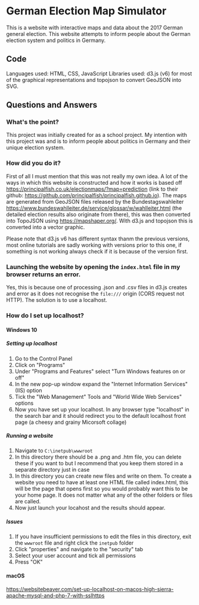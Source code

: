 # German Election Map Simulator
This is a website with interactive maps and data about the 2017 German general election. This website attempts to inform people about the German election system and politics in Germany.

## Code
Languages used: HTML, CSS, JavaScript
Libraries used: d3.js (v6) for most of the graphical representations and topojson to convert GeoJSON into SVG.

## Questions and Answers

### What's the point?
This project was initially created for as a school project. My intention with this project was and is to inform people about politics in Germany and their unique election system.

### How did you do it?
First of all I must mention that this was not really my own idea. A lot of the ways in which this website is constructed and how it works is based off https://principalfish.co.uk/electionmaps/?map=prediction (link to their github: https://github.com/principalfish/principalfish.github.io).
The maps are generated from GeoJSON files released by the Bundestagswahleiter https://www.bundeswahlleiter.de/service/glossar/w/wahlleiter.html (the detailed election results also originate from there), this was then converted into TopoJSON using https://mapshaper.org/. With d3.js and topojson this is converted into a vector graphic. 

Please note that d3.js v6 has different syntax thanm the previous versions, most online tutorials are sadly working with versions prior to this one, if something is not working always check if it is because of the version first.

### Launching the website by opening the ```index.html``` file in my browser returns an error.
Yes, this is because one of processing .json and .csv files in d3.js creates and error as it does not recognise the ```file:///``` origin (CORS request not HTTP). The solution is to use a localhost.

### How do I set up localhost?
#### Windows 10
##### Setting up localhost
1. Go to the Control Panel
2. Click on "Programs"
3. Under "Programs and Features" select "Turn Windows features on or off"
4. In the new pop-up window expand the "Internet Information Services" (IIS) option
5. Tick the "Web Management" Tools and "World Wide Web Services" options
6. Now you have set up your localhost. In any browser type "localhost" in the search bar and it should redirect you to the default localhost front page (a cheesy and grainy Micorsoft collage)

##### Running a website
1. Navigate to ```C:\inetpub\wwwroot```
2. In this directory there should be a .png and .htm file, you can delete these if you want to but I recommend that you keep them stored in a separate directory just in case
3. In this directory you can create new files and write on them. To create a website you need to have at least one HTML file called index.html, this will be the page that opens first so you would probably want this to be your home page. It does not matter what any of the other folders or files are called.
4. Now just launch your locahost and the results should appear.

##### Issues
1. If you have insufficient permissions to edit the files in this directory, exit the `wwwroot` file and right click the `inetpub` folder
2. Click "properties" and navigate to the "security" tab
3. Select your user account and tick all permissions
4. Press "OK"

#### macOS
https://websitebeaver.com/set-up-localhost-on-macos-high-sierra-apache-mysql-and-php-7-with-sslhttps 
